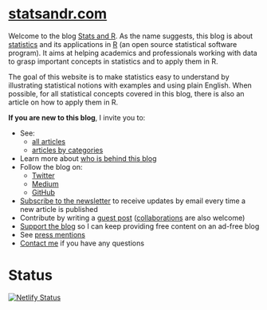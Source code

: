 # [statsandr.com](https://statsandr.com/)

Welcome to the blog [Stats and R](https://statsandr.com/). As the name suggests, this blog is about [statistics](https://statsandr.com/tags/statistics/) and its applications in [R](https://statsandr.com/tags/r/) (an open source statistical software program). It aims at helping academics and professionals working with data to grasp important concepts in statistics and to apply them in R.

The goal of this website is to make statistics easy to understand by illustrating statistical notions with examples and using plain English. When possible, for all statistical concepts covered in this blog, there is also an article on how to apply them in R.

**If you are new to this blog**, I invite you to:

* See:
  + [all articles](https://statsandr.com/blog/)
  + [articles by categories](https://statsandr.com/tags/)
* Learn more about [who is behind this blog](https://statsandr.com/about/)
* Follow the blog on:
  + [Twitter](https://twitter.com/statsandr)
  + [Medium](https://antoinesoetewey.medium.com/)
  + [GitHub](https://github.com/AntoineSoetewey)
* [Subscribe to the newsletter](https://statsandr.com/subscribe/) to receive updates by email every time a new article is published
* Contribute by writing a [guest post](https://statsandr.com/contribute/) ([collaborations](https://statsandr.com/tags/collaboration/) are also welcome)
* [Support the blog](https://statsandr.com/support/) so I can keep providing free content on an ad-free blog
* See [press mentions](https://statsandr.com/press/)
* [Contact me](https://statsandr.com/contact/) if you have any questions

# Status

[![Netlify Status](https://api.netlify.com/api/v1/badges/8ef22d4a-c312-4c44-a02d-06db75dc8c6f/deploy-status)](https://app.netlify.com/sites/statsandr/deploys)
